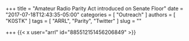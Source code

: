 +++
title = "Amateur Radio Parity Act introduced on Senate Floor"
date = "2017-07-18T12:43:35-05:00"
categories = [ "Outreach" ]
authors = [ "K0STK" ]
tags = [ "ARRL", "Parity", "Twitter" ]
slug = ""

+++
{{< x user="arrl" id="885512151456206849" >}}
<!--more-->
